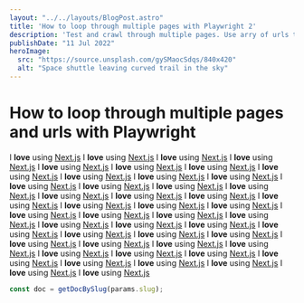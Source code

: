 ```yaml
---
layout: "../../layouts/BlogPost.astro"
title: 'How to loop through multiple pages with Playwright 2'
description: 'Test and crawl through multiple pages. Use arry of urls to loop and rerun the script. Explanation.'
publishDate: "11 Jul 2022"
heroImage:
  src: "https://source.unsplash.com/gySMaocSdqs/840x420"
  alt: "Space shuttle leaving curved trail in the sky"
---
```


# How to loop through multiple pages and urls with Playwright

I **love** using [Next.js](https://nextjs.org/)
I **love** using [Next.js](https://nextjs.org/)
I **love** using [Next.js](https://nextjs.org/)
I **love** using [Next.js](https://nextjs.org/)
I **love** using [Next.js](https://nextjs.org/)
I **love** using [Next.js](https://nextjs.org/)
I **love** using [Next.js](https://nextjs.org/)
I **love** using [Next.js](https://nextjs.org/)
I **love** using [Next.js](https://nextjs.org/)
I **love** using [Next.js](https://nextjs.org/)
I **love** using [Next.js](https://nextjs.org/)
I **love** using [Next.js](https://nextjs.org/)
I **love** using [Next.js](https://nextjs.org/)
I **love** using [Next.js](https://nextjs.org/)
I **love** using [Next.js](https://nextjs.org/)
I **love** using [Next.js](https://nextjs.org/)
I **love** using [Next.js](https://nextjs.org/)
I **love** using [Next.js](https://nextjs.org/)
I **love** using [Next.js](https://nextjs.org/)
I **love** using [Next.js](https://nextjs.org/)
I **love** using [Next.js](https://nextjs.org/)
I **love** using [Next.js](https://nextjs.org/)
I **love** using [Next.js](https://nextjs.org/)
I **love** using [Next.js](https://nextjs.org/)
I **love** using [Next.js](https://nextjs.org/)
I **love** using [Next.js](https://nextjs.org/)
I **love** using [Next.js](https://nextjs.org/)
I **love** using [Next.js](https://nextjs.org/)
I **love** using [Next.js](https://nextjs.org/)
I **love** using [Next.js](https://nextjs.org/)
I **love** using [Next.js](https://nextjs.org/)
I **love** using [Next.js](https://nextjs.org/)
I **love** using [Next.js](https://nextjs.org/)
I **love** using [Next.js](https://nextjs.org/)
I **love** using [Next.js](https://nextjs.org/)
I **love** using [Next.js](https://nextjs.org/)
I **love** using [Next.js](https://nextjs.org/)
I **love** using [Next.js](https://nextjs.org/)
I **love** using [Next.js](https://nextjs.org/)
I **love** using [Next.js](https://nextjs.org/)
I **love** using [Next.js](https://nextjs.org/)
I **love** using [Next.js](https://nextjs.org/)
I **love** using [Next.js](https://nextjs.org/)
I **love** using [Next.js](https://nextjs.org/)
I **love** using [Next.js](https://nextjs.org/)
I **love** using [Next.js](https://nextjs.org/)

```js
const doc = getDocBySlug(params.slug);
```